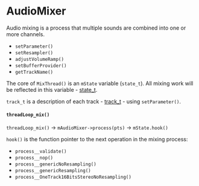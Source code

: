 # AudioMixer

Audio mixing is a process that multiple sounds are combined into one or more channels.

+ `setParameter()`
+ `setResampler()`
+ `adjustVolumeRamp()`
+ `setBufferProvider()`
+ `getTrackName()`

The core of `MixThread()` is an `mState` variable (`state_t`). All mixing work will be reflected in this variable - [state_t](https://android.googlesource.com/platform/frameworks/av/+/android-6.0.1_r81/services/audioflinger/AudioMixer.h#284).

`track_t` is a description of each track - [track_t](https://android.googlesource.com/platform/frameworks/av/+/android-6.0.1_r81/services/audioflinger/AudioMixer.h#173) - using `setParameter()`.

#### `threadLoop_mix()`

`threadLoop_mix()` -> `mAudioMixer->process(pts)` -> `mState.hook()`

`hook()` is the function pointer to the next operation in the mixing process:
+ `process__validate()`
+ `process__nop()`
+ `process__genericNoResampling()`
+ `process__genericResampling()`
+ `process__OneTrack16BitsStereoNoResampling()`

